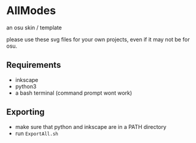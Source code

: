# AllModes
an osu skin  / template

please use these svg files for your own projects, even if it may not be for osu.

## Requirements
- inkscape
- python3
- a bash terminal (command prompt wont work)

## Exporting
- make sure that python and inkscape are in a PATH directory
- run `ExportAll.sh`
